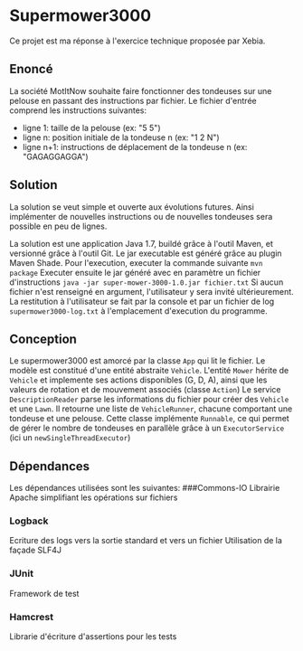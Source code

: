 # Supermower3000
Ce projet est ma réponse à l'exercice technique proposée par Xebia.

## Enoncé
La société MotItNow souhaite faire fonctionner des tondeuses sur une pelouse en passant des instructions par fichier.
Le fichier d'entrée comprend les instructions suivantes: 
- ligne 1: taille de la pelouse (ex: "5 5")
- ligne n: position initiale de la tondeuse n (ex: "1 2 N")
- ligne n+1: instructions de déplacement de la tondeuse n (ex: "GAGAGGAGGA")

## Solution
La solution se veut simple et ouverte aux évolutions futures.
Ainsi implémenter de nouvelles instructions ou de nouvelles tondeuses sera possible en peu de lignes.

La solution est une application Java 1.7, buildé grâce à l'outil Maven, et versionné grâce à l'outil Git.
Le jar executable est généré grâce au plugin Maven Shade.
Pour l'execution, executer la commande suivante `mvn package`
Executer ensuite le jar généré avec en paramètre un fichier d'instructions `java -jar super-mower-3000-1.0.jar fichier.txt`
Si aucun fichier n'est renseigné en argument, l'utilisateur y sera invité ultérieurement.
La restitution à l'utilisateur se fait par la console et par un fichier de log `supermower3000-log.txt` à l'emplacement d'execution du programme.

## Conception
Le supermower3000 est amorcé par la classe `App` qui lit le fichier.
Le modèle est constitué d'une entité abstraite `Vehicle`.
L'entité `Mower` hérite de `Vehicle` et implemente ses actions disponibles (G, D, A), ainsi que les valeurs de rotation et de mouvement associés (classe `Action`)
Le service `DescriptionReader` parse les informations du fichier pour créer des `Vehicle` et une `Lawn`.
Il retourne une liste de `VehicleRunner`, chacune comportant une tondeuse et une pelouse. 
Cette classe implémente `Runnable`, ce qui permet de gérer le nombre de tondeuses en parallèle grâce à un `ExecutorService` (ici un `newSingleThreadExecutor`)

## Dépendances
Les dépendances utilisées sont les suivantes:
###Commons-IO
Librairie Apache simplifiant les opérations sur fichiers
### Logback
Ecriture des logs vers la sortie standard et vers un fichier
Utilisation de la façade SLF4J
### JUnit
Framework de test
### Hamcrest
Librarie d'écriture d'assertions pour les tests










